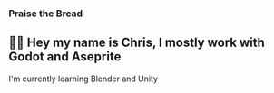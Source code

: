 ### Praise the Bread                
## :bread::speech_balloon: Hey my name is Chris, I mostly work with Godot and Aseprite

I'm currently learning Blender and Unity
